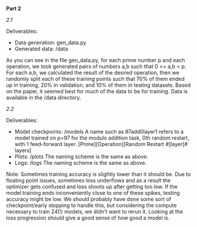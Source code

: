 **Part 2**

*2.1*

Deliverables:
- Data generation: gen_data.py
- Generated data: /data

As you can see in the file gen_data.py, for each prime number p and each operation, we took generated pairs of numbers a,b such that 0 <= a,b < p. For each a,b, we calculated the result of the desired operation, then we randomly split each of these training points such that 70% of them ended up in training, 20% in validation, and 10% of them in testing datasets. Based on the paper, it seemed best for much of the data to be for training. Data is available in the /data directory.


*2.2*

Deliverables:
- Model checkpoints: /models
  A name such as 97add0layer1 refers to a model trained on p=97 for the modulo addition task, 0th random restart, with 1 feed-forward layer.
  [Prime][Operation][Random Restart #]layer[# layers]
- Plots: /plots
  The naming scheme is the same as above.
- Logs: /logs
  The naming scheme is the same as above.

Note: Sometimes training accuracy is slightly lower than it should be. Due to floating point issues, sometimes loss underflows and as a result the optimizer gets confused and loss shoots up after getting too low. If the model training ends inconveniently close to one of these spikes, testing accuracy might be low. We should probably have done some sort of checkpoint/early stopping to handle this, but considering the compute necessary to train 24(!) models, we didn't want to rerun it. Looking at the loss progression should give a good sense of how good a model is.

